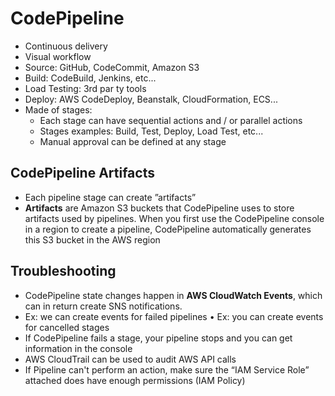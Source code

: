# CodePipeline

- Continuous delivery
- Visual workflow
- Source: GitHub, CodeCommit, Amazon S3
- Build: CodeBuild, Jenkins, etc...
- Load Testing: 3rd par ty tools
- Deploy: AWS CodeDeploy, Beanstalk, CloudFormation, ECS...
- Made of stages:
    - Each stage can have sequential actions and / or parallel actions
    - Stages examples: Build, Test, Deploy, Load Test, etc...
    - Manual approval can be defined at any stage

## CodePipeline Artifacts

- Each pipeline stage can create ”artifacts”
- **Artifacts** are Amazon S3 buckets that CodePipeline uses to store artifacts used by pipelines. When you first use the CodePipeline console in a region to create a pipeline, CodePipeline automatically generates this S3 bucket in the AWS region

## Troubleshooting

- CodePipeline state changes happen in **AWS CloudWatch Events**, which can in return create SNS notifications.
- Ex: we can create events for failed pipelines • Ex: you can create events for cancelled stages
- If CodePipeline fails a stage, your pipeline stops and you can get information in the console
- AWS CloudTrail can be used to audit AWS API calls
- If Pipeline can't perform an action, make sure the “IAM Service Role”
attached does have enough permissions (IAM Policy)